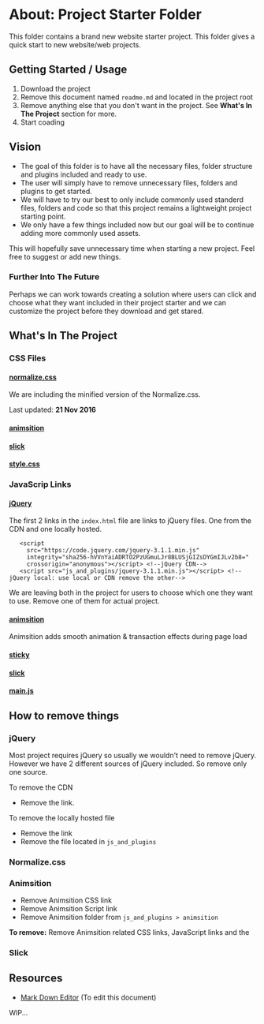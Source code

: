 # About: Project Starter Folder

This folder contains a brand new website starter project. This folder gives a quick start to new website/web projects. 

## Getting Started / Usage

1. Download the project
2. Remove this document named ` readme.md ` and located in the project root
3. Remove anything else that you don't want in the project. See **What's In The Project** section for more.
4. Start coading


## Vision

- The goal of this folder is to have all the necessary files, folder structure and plugins included and ready to use. 
- The user will simply have to remove unnecessary files, folders and plugins to get started. 
- We will have to try our best to only include commonly used standerd files, folders and code so that this project remains a lightweight project starting point. 
- We only have a few things included now but our goal will be to continue adding more commonly used assets. 

This will hopefully save unnecessary time when starting a new project. Feel free to suggest or add new things. 

### Further Into The Future

Perhaps we can work towards creating a solution where users can click and choose what they want included in their project starter and we can customize the project before they download and get stared. 


## What's In The Project


### CSS Files

#### [normalize.css](https://necolas.github.io/normalize.css/)

We are including the minified version of the Normalize.css. 

Last updated: **21 Nov 2016**

#### [animsition](#)
#### [slick](#)
#### [style.css](#)
 
### JavaScrip Links

#### [jQuery](https://jquery.com/)

The first 2 links in the `index.html` file are links to jQuery files. One from the CDN and one locally hosted. 
 ```
 	<script
	  src="https://code.jquery.com/jquery-3.1.1.min.js"
	  integrity="sha256-hVVnYaiADRTO2PzUGmuLJr8BLUSjGIZsDYGmIJLv2b8="
	  crossorigin="anonymous"></script> <!--jQuery CDN-->
	<script src="js_and_plugins/jquery-3.1.1.min.js"></script> <!--jQuery local: use local or CDN remove the other-->

 ```
 We are leaving both in the project for users to choose which one they want to use. Remove one of them for actual project. 
 
#### [animsition](http://git.blivesta.com/animsition/)
 
Animsition adds smooth animation & transaction effects during page load

#### [sticky](#)
#### [slick](#)
#### [main.js](#)

## How to remove things

### jQuery

Most project requires jQuery so usually we wouldn't need to remove jQuery. However we have 2 different sources of jQuery included. So remove only one source. 

To remove the CDN 
- Remove the link.

To remove the locally hosted file
- Remove the link
- Remove the file located in `js_and_plugins`

### Normalize.css
### Animsition

- Remove Animsition CSS link
- Remove Animsition Script link
- Remove Animsition folder from `js_and_plugins > animsition`


**To remove:** Remove Animsition related CSS links, JavaScript links and the 
### Slick

## Resources
- [Mark Down Editor](https://jbt.github.io/markdown-editor) (To edit this document)

WIP... 